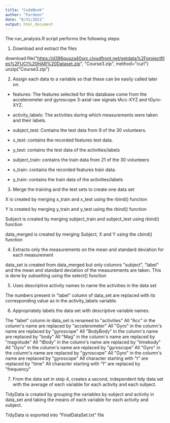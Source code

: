 ```yaml
---
title: "CodeBook"
author: "Fardeen"
date: "8/31/2021"
output: html_document
---
```


The run_analysis.R script performs the following steps:


1. Download and extract the files

download.file("https://d396qusza40orc.cloudfront.net/getdata%2Fprojectfiles%2FUCI%20HAR%20Dataset.zip", "Course3.zip", method="curl")
unzip("Course3.zip")


2. Assign each data to a variable so that these can be easily called later on.

- features: The features selected for this database come from the accelerometer and gyroscope 3-axial raw signals tAcc-XYZ and tGyro-XYZ.

- activity_labels: The activities during which measurements were taken and their labels.

- subject_test: Contains the test data from 9 of the 30 volunteers.

- x_test: contains the recorded features test data.

- y_test: contains the test data of the activities/labels

- subject_train: contains the train data from 21 of the 30 volunteers

- x_train: contains the recorded features train data.

- y_train: contains the train data of the activities/labels


3. Merge the training and the test sets to create one data set

X is created by merging x_train and x_test using the rbind() function

Y is created by merging y_train and y_test using the rbind() function

Subject is created by merging subject_train and subject_test using rbind() function

data_merged is created by merging Subject, X and Y using the cbind() function


4. Extracts only the measurements on the mean and standard deviation for each measurement

data_set is created from data_merged but only columns "subject", "label" and the mean and standard deviation of the measurements are taken. This is done by subsetting using the select() function


5. Uses descriptive activity names to name the activities in the data set

The numbers present in "label" column of data_set are replaced with its corresponding value as in the activity_labels variable.


6. Appropriately labels the data set with descriptive variable names.

The "label" column in data_set is renamed to "activities"
All "Acc" in the column's name are replaced by "accelerometer"
All "Gyro" in the column's name are replaced by "gyroscope"
All "BodyBody" in the column's name are replaced by "body"
All "Mag" in the column's name are replaced by "magnitude"
All "tBody" in the column's name are replaced by "timebody"
All "Gyro" in the column's name are replaced by "gyroscope"
All "Gyro" in the column's name are replaced by "gyroscope"
All "Gyro" in the column's name are replaced by "gyroscope"
All character starting with "t" are replaced by "time"
All character starting with "f" are replaced by "frequency"


7. From the data set in step 4, creates a second, independent tidy data set with the average of each variable for each activity and each subject.

TidyData is created by grouping the variables by subject and activity in data_set and taking the means of each variable for each activity and subject.

TidyData is exported into "FinalDataSet.txt" file